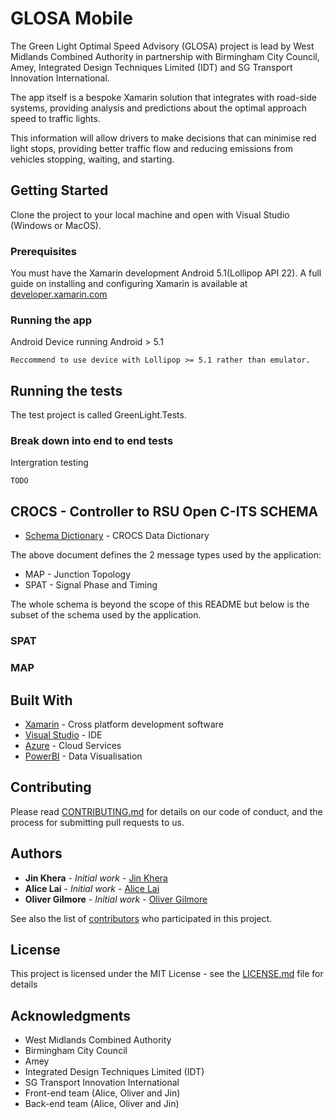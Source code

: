 # GLOSA Mobile

The Green Light Optimal Speed Advisory (GLOSA) project is lead by West Midlands Combined Authority in partnership with Birmingham City Council, Amey, Integrated Design Techniques Limited (IDT) and SG Transport Innovation International.

The app itself is a bespoke Xamarin solution that integrates with road-side systems, providing analysis and predictions about the optimal approach speed to traffic lights.

This information will allow drivers to make decisions that can minimise red light stops, providing better traffic flow and reducing emissions from vehicles stopping, waiting, and starting.

## Getting Started

Clone the project to your local machine and open with Visual Studio (Windows or MacOS).

### Prerequisites

You must have the Xamarin development Android 5.1(Lollipop API 22).
A full guide on installing and configuring Xamarin is available at [developer.xamarin.com](https://developer.xamarin.com/guides/cross-platform/getting_started/installation/)

### Running the app

Android Device running Android > 5.1

```
Reccommend to use device with Lollipop >= 5.1 rather than emulator.
```

## Running the tests

The test project is called GreenLight.Tests.

### Break down into end to end tests

Intergration testing

```
TODO
```
## CROCS - Controller to RSU Open C-ITS SCHEMA

* [Schema Dictionary](http://www.idtuk.com/downloads/crocs/schema_0-1/CROCS-Data-Dictionary-0-1.pdf) - CROCS Data Dictionary

The above document defines the 2 message types used by the application:
* MAP - Junction Topology
* SPAT - Signal Phase and Timing

The whole schema is beyond the scope of this README but below is the subset of the schema used by the application.

### SPAT

### MAP


## Built With

* [Xamarin](https://developer.xamarin.com) - Cross platform development software
* [Visual Studio](https://www.visualstudio.com/) - IDE
* [Azure](https://portal.azure.com/) - Cloud Services
* [PowerBI](https://powerbi.com/) - Data Visualisation

## Contributing

Please read [CONTRIBUTING.md](https://eastpoint.visualstudio.com/_git/Project%20Green%20Light?path=%2FCONTRIBUTING.md&version=GBdevelopment&_a=preview) for details on our code of conduct, and the process for submitting pull requests to us.

## Authors

* **Jin Khera** - *Initial work* - [Jin Khera](http://www.eastpoint.co.uk/eastpoint-team/)
* **Alice Lai** - *Initial work* - [Alice Lai](http://www.eastpoint.co.uk/eastpoint-team/)
* **Oliver Gilmore** - *Initial work* - [Oliver Gilmore](http://www.eastpoint.co.uk/eastpoint-team/)

See also the list of [contributors](http://www.eastpoint.co.uk/eastpoint-team/) who participated in this project.

## License

This project is licensed under the MIT License - see the [LICENSE.md](LICENSE.md) file for details

## Acknowledgments

* West Midlands Combined Authority 
* Birmingham City Council
* Amey
* Integrated Design Techniques Limited (IDT)
* SG Transport Innovation International
* Front-end team (Alice, Oliver and Jin)
* Back-end team (Alice, Oliver and Jin)


